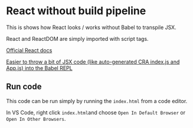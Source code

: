 # React without build pipeline

This is shows how React looks / works without Babel to transpile JSX.

React and ReactDOM are simply imported with script tags.

[Official React docs](https://reactjs.org/docs/react-without-jsx.html)

[Easier to throw a bit of JSX code (like auto-generated CRA index.js and App.js) into the Babel REPL](https://babeljs.io/repl/#?browsers=defaults%2C%20not%20ie%2011%2C%20not%20ie_mob%2011&build=&builtIns=false&corejs=3.21&spec=false&loose=false&code_lz=MYewdgzgLgBATiEsC8MBKBTAhsKARAeQFkA6YObKDNRKACgBMRgBXAWwzChIHMMoAogBsMHLgCEAngEkGdAOQIk8gJQqA3ACgl3CmAYY4dTTBgAeTDm4BlKHACWuIiAMA-E6fMBBAA4-YAPTupmYBlrgktg5OLhjuGpqaAGYsYLj24DC-PnQqMADeHhRQLHBgMMae5gz2AG4wwEJYEBAAclgcyABE2V3BVeYAFtgGcA1NLe2dPX4AtMNYo30eA-b2bDwwEHDAyPlCIDwgAL7jzW0dGN3ZswdHXTBYQlDddyAPQSsDZj79q6YCGqwMygNzbYABbIkABWEFCoLij30WywtQwMCgIHgGAOixIXyqoV-BM8ZiwJKqjXOUyuMx8t3sYAA1l0KZ5BhQkt1BlAoD4IAAuAIBChWWEkEBwHis_6eKBYKX8boAfQARk1mTLZdihN0wIgfJxDDB9ZzDBQ4FrVn9_gAZbBldDYXBs0JYG0hAILUY20I1Wr9BLHRIYAAePklsAMSSwLGeWT8WiAA&debug=false&forceAllTransforms=false&shippedProposals=false&circleciRepo=&evaluate=false&fileSize=false&timeTravel=false&sourceType=module&lineWrap=true&presets=react&prettier=false&targets=&version=7.18.5&externalPlugins=&assumptions=%7B%7D
)

## Run code

This code can be run simply by running the `index.html` from a code editor.

In VS Code, right click `index.html`and choose `Open In Default Browser` or `Open In Other Browsers`.
